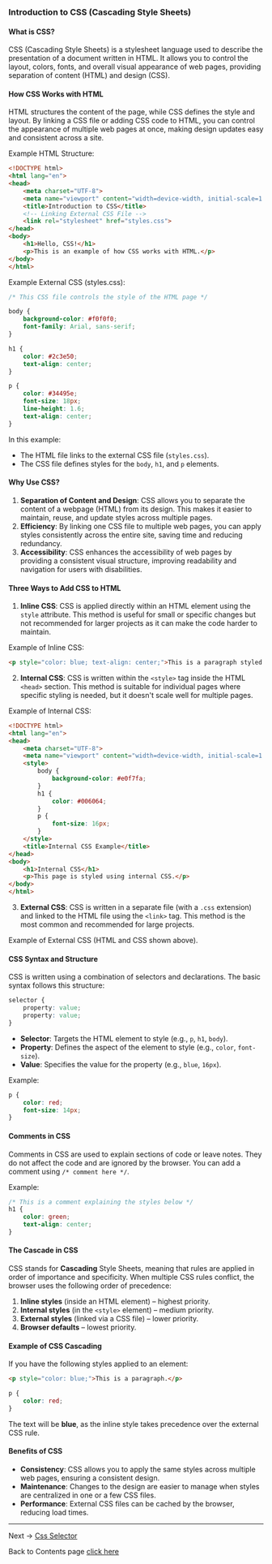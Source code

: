 ### Introduction to CSS (Cascading Style Sheets)

#### What is CSS?
CSS (Cascading Style Sheets) is a stylesheet language used to describe the presentation of a document written in HTML. It allows you to control the layout, colors, fonts, and overall visual appearance of web pages, providing separation of content (HTML) and design (CSS).

#### How CSS Works with HTML
HTML structures the content of the page, while CSS defines the style and layout. By linking a CSS file or adding CSS code to HTML, you can control the appearance of multiple web pages at once, making design updates easy and consistent across a site.

Example HTML Structure:
```html
<!DOCTYPE html>
<html lang="en">
<head>
    <meta charset="UTF-8">
    <meta name="viewport" content="width=device-width, initial-scale=1.0">
    <title>Introduction to CSS</title>
    <!-- Linking External CSS File -->
    <link rel="stylesheet" href="styles.css">
</head>
<body>
    <h1>Hello, CSS!</h1>
    <p>This is an example of how CSS works with HTML.</p>
</body>
</html>
```

Example External CSS (styles.css):
```css
/* This CSS file controls the style of the HTML page */

body {
    background-color: #f0f0f0;
    font-family: Arial, sans-serif;
}

h1 {
    color: #2c3e50;
    text-align: center;
}

p {
    color: #34495e;
    font-size: 18px;
    line-height: 1.6;
    text-align: center;
}
```

In this example:
- The HTML file links to the external CSS file (`styles.css`).
- The CSS file defines styles for the `body`, `h1`, and `p` elements.

#### Why Use CSS?
1. **Separation of Content and Design**: CSS allows you to separate the content of a webpage (HTML) from its design. This makes it easier to maintain, reuse, and update styles across multiple pages.
2. **Efficiency**: By linking one CSS file to multiple web pages, you can apply styles consistently across the entire site, saving time and reducing redundancy.
3. **Accessibility**: CSS enhances the accessibility of web pages by providing a consistent visual structure, improving readability and navigation for users with disabilities.

#### Three Ways to Add CSS to HTML
1. **Inline CSS**: CSS is applied directly within an HTML element using the `style` attribute. This method is useful for small or specific changes but not recommended for larger projects as it can make the code harder to maintain.

Example of Inline CSS:
```html
<p style="color: blue; text-align: center;">This is a paragraph styled using inline CSS.</p>
```

2. **Internal CSS**: CSS is written within the `<style>` tag inside the HTML `<head>` section. This method is suitable for individual pages where specific styling is needed, but it doesn't scale well for multiple pages.

Example of Internal CSS:
```html
<!DOCTYPE html>
<html lang="en">
<head>
    <meta charset="UTF-8">
    <meta name="viewport" content="width=device-width, initial-scale=1.0">
    <style>
        body {
            background-color: #e0f7fa;
        }
        h1 {
            color: #006064;
        }
        p {
            font-size: 16px;
        }
    </style>
    <title>Internal CSS Example</title>
</head>
<body>
    <h1>Internal CSS</h1>
    <p>This page is styled using internal CSS.</p>
</body>
</html>
```

3. **External CSS**: CSS is written in a separate file (with a `.css` extension) and linked to the HTML file using the `<link>` tag. This method is the most common and recommended for large projects.

Example of External CSS (HTML and CSS shown above).

#### CSS Syntax and Structure
CSS is written using a combination of selectors and declarations. The basic syntax follows this structure:

```css
selector {
    property: value;
    property: value;
}
```

- **Selector**: Targets the HTML element to style (e.g., `p`, `h1`, `body`).
- **Property**: Defines the aspect of the element to style (e.g., `color`, `font-size`).
- **Value**: Specifies the value for the property (e.g., `blue`, `16px`).

Example:
```css
p {
    color: red;
    font-size: 14px;
}
```

#### Comments in CSS
Comments in CSS are used to explain sections of code or leave notes. They do not affect the code and are ignored by the browser. You can add a comment using `/* comment here */`.

Example:
```css
/* This is a comment explaining the styles below */
h1 {
    color: green;
    text-align: center;
}
```

#### The Cascade in CSS
CSS stands for **Cascading** Style Sheets, meaning that rules are applied in order of importance and specificity. When multiple CSS rules conflict, the browser uses the following order of precedence:
1. **Inline styles** (inside an HTML element) – highest priority.
2. **Internal styles** (in the `<style>` element) – medium priority.
3. **External styles** (linked via a CSS file) – lower priority.
4. **Browser defaults** – lowest priority.

#### Example of CSS Cascading
If you have the following styles applied to an element:

```html
<p style="color: blue;">This is a paragraph.</p>
```

```css
p {
    color: red;
}
```

The text will be **blue**, as the inline style takes precedence over the external CSS rule.

#### Benefits of CSS
- **Consistency**: CSS allows you to apply the same styles across multiple web pages, ensuring a consistent design.
- **Maintenance**: Changes to the design are easier to manage when styles are centralized in one or a few CSS files.
- **Performance**: External CSS files can be cached by the browser, reducing load times.

---

Next -> [Css Selector](CssSelector.md)

Back to Contents page [click here](../Contents.md)
